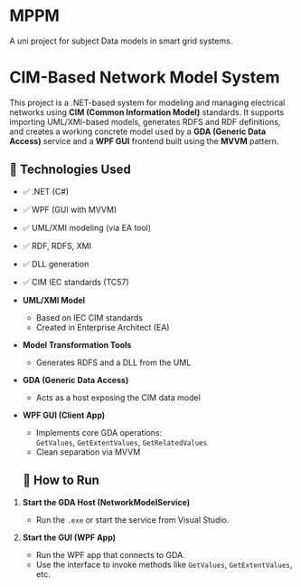 # MPPM
A uni project for subject Data models in smart grid systems.

# CIM-Based Network Model System

This project is a .NET-based system for modeling and managing electrical networks using **CIM (Common Information Model)** standards. It supports importing UML/XMI-based models, generates RDFS and RDF definitions, and creates a working concrete model used by a **GDA (Generic Data Access)** service and a **WPF GUI** frontend built using the **MVVM** pattern.

## 🧩 Technologies Used

- ✅ .NET (C#)
- ✅ WPF (GUI with MVVM)
- ✅ UML/XMI modeling (via EA tool)
- ✅ RDF, RDFS, XMI
- ✅ DLL generation
- ✅ CIM IEC standards (TC57)

- **UML/XMI Model**  
  - Based on IEC CIM standards  
  - Created in Enterprise Architect (EA)
- **Model Transformation Tools**  
  - Generates RDFS and a DLL from the UML
- **GDA (Generic Data Access)**  
  - Acts as a host exposing the CIM data model
- **WPF GUI (Client App)**  
  - Implements core GDA operations:  
    `GetValues`, `GetExtentValues`, `GetRelatedValues`
  - Clean separation via MVVM

  ## 🚀 How to Run

1. **Start the GDA Host (NetworkModelService)**
   - Run the `.exe` or start the service from Visual Studio.

2. **Start the GUI (WPF App)**
   - Run the WPF app that connects to GDA.
   - Use the interface to invoke methods like `GetValues`, `GetExtentValues`, etc.

   
